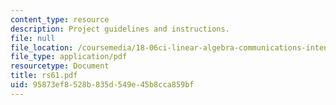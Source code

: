 ```yaml
---
content_type: resource
description: Project guidelines and instructions.
file: null
file_location: /coursemedia/18-06ci-linear-algebra-communications-intensive-spring-2004/95873ef8528b835d549e45b8cca859bf_rs61.pdf
file_type: application/pdf
resourcetype: Document
title: rs61.pdf
uid: 95873ef8-528b-835d-549e-45b8cca859bf
---
```

